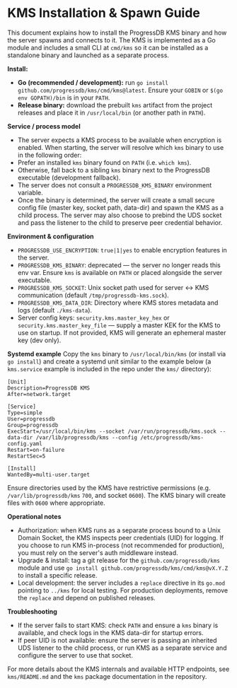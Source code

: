 # KMS Installation & Spawn Guide

This document explains how to install the ProgressDB KMS binary and how the server spawns and connects to it. The KMS is implemented as a Go module and includes a small CLI at `cmd/kms` so it can be installed as a standalone binary and launched as a separate process.

**Install:**
- **Go (recommended / development):** run `go install github.com/progressdb/kms/cmd/kms@latest`. Ensure your `GOBIN` or `$(go env GOPATH)/bin` is in your `PATH`.
- **Release binary:** download the prebuilt `kms` artifact from the project releases and place it in `/usr/local/bin` (or another path in `PATH`).

**Service / process model**
  - The server expects a KMS process to be available when encryption is enabled. When starting, the server will resolve which `kms` binary to use in the following order:
  - Prefer an installed `kms` binary found on `PATH` (i.e. `which kms`).
  - Otherwise, fall back to a sibling `kms` binary next to the ProgressDB executable (development fallback).
  - The server does not consult a `PROGRESSDB_KMS_BINARY` environment variable.
- Once the binary is determined, the server will create a small secure config file (master key, socket path, data-dir) and spawn the KMS as a child process. The server may also choose to prebind the UDS socket and pass the listener to the child to preserve peer credential behavior.

**Environment & configuration**
- `PROGRESSDB_USE_ENCRYPTION`: `true|1|yes` to enable encryption features in the server.
- `PROGRESSDB_KMS_BINARY`: deprecated — the server no longer reads this env var. Ensure `kms` is available on `PATH` or placed alongside the server executable.
- `PROGRESSDB_KMS_SOCKET`: Unix socket path used for server ↔ KMS communication (default `/tmp/progressdb-kms.sock`).
- `PROGRESSDB_KMS_DATA_DIR`: Directory where KMS stores metadata and logs (default `./kms-data`).
- Server config keys: `security.kms.master_key_hex` or `security.kms.master_key_file` — supply a master KEK for the KMS to use on startup. If not provided, KMS will generate an ephemeral master key (dev only).

**Systemd example**
Copy the `kms` binary to `/usr/local/bin/kms` (or install via `go install`) and create a systemd unit similar to the example below (a `kms.service` example is included in the repo under the `kms/` directory):

```
[Unit]
Description=ProgressDB KMS
After=network.target

[Service]
Type=simple
User=progressdb
Group=progressdb
ExecStart=/usr/local/bin/kms --socket /var/run/progressdb/kms.sock --data-dir /var/lib/progressdb/kms --config /etc/progressdb/kms-config.yaml
Restart=on-failure
RestartSec=5

[Install]
WantedBy=multi-user.target
```

Ensure directories used by the KMS have restrictive permissions (e.g. `/var/lib/progressdb/kms` `700`, and socket `0600`). The KMS binary will create files with `0600` where appropriate.

**Operational notes**
- Authorization: when KMS runs as a separate process bound to a Unix Domain Socket, the KMS inspects peer credentials (UID) for logging. If you choose to run KMS in-process (not recommended for production), you must rely on the server's auth middleware instead.
- Upgrade & install: tag a git release for the `github.com/progressdb/kms` module and use `go install github.com/progressdb/kms/cmd/kms@vX.Y.Z` to install a specific release.
- Local development: the server includes a `replace` directive in its `go.mod` pointing to `../kms` for local testing. For production deployments, remove the `replace` and depend on published releases.

**Troubleshooting**
- If the server fails to start KMS: check `PATH` and ensure a `kms` binary is available, and check logs in the KMS data-dir for startup errors.
- If peer UID is not available: ensure the server is passing an inherited UDS listener to the child process, or run KMS as a separate service and configure the server to use that socket.

For more details about the KMS internals and available HTTP endpoints, see `kms/README.md` and the `kms` package documentation in the repository.

